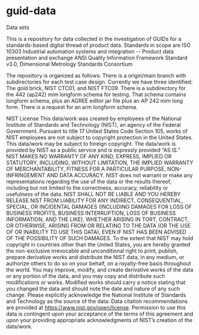 # guid-data
Data sets 

This is a repository for data collected in the investigation of GUIDs for a standards-based digital thread of product data.  Standards in scope are
  ISO 10303 Industrial automation systems and integration -- Product data presentation and exchange
  ANSI Quality Information Framework Standard v3.0, Dimensional Metrology Standards Consortium
  
The repository is organized as follows:
There is a origin/main branch with subdirectories for each test case design. Currently we have three identified: The gold brick, NIST CTC01, and NIST FTC09.
There is a subdirectory for the 442 (ap242) mim longform schema for testing.
That schema contains longform schema, plus an AGREE editor jar file plus an AP 242 mim long form. 
There is a request for an arm longform schema.


NIST License
This data/work was created by employees of the National Institute of Standards and Technology (NIST), an agency of the Federal Government. Pursuant to title 17 United States Code Section 105, works of NIST employees are not subject to copyright protection in the United States.  This data/work may be subject to foreign copyright.
The data/work is provided by NIST as a public service and is expressly provided “AS IS.” NIST MAKES NO WARRANTY OF ANY KIND, EXPRESS, IMPLIED OR STATUTORY, INCLUDING, WITHOUT LIMITATION, THE IMPLIED WARRANTY OF MERCHANTABILITY, FITNESS FOR A PARTICULAR PURPOSE, NON-INFRINGEMENT AND DATA ACCURACY. NIST does not warrant or make any representations regarding the use of the data or the results thereof, including but not limited to the correctness, accuracy, reliability or usefulness of the data. NIST SHALL NOT BE LIABLE AND YOU HEREBY RELEASE NIST FROM LIABILITY FOR ANY INDIRECT, CONSEQUENTIAL, SPECIAL, OR INCIDENTAL DAMAGES (INCLUDING DAMAGES FOR LOSS OF BUSINESS PROFITS, BUSINESS INTERRUPTION, LOSS OF BUSINESS INFORMATION, AND THE LIKE), WHETHER ARISING IN TORT, CONTRACT, OR OTHERWISE, ARISING FROM OR RELATING TO THE DATA (OR THE USE OF OR INABILITY TO USE THIS DATA), EVEN IF NIST HAS BEEN ADVISED OF THE POSSIBILITY OF SUCH DAMAGES.
To the extent that NIST may hold copyright in countries other than the United States, you are hereby granted the non-exclusive irrevocable and unconditional right to print, publish, prepare derivative works and distribute the NIST data, in any medium, or authorize others to do so on your behalf, on a royalty-free basis throughout the world.
You may improve, modify, and create derivative works of the data or any portion of the data, and you may copy and distribute such modifications or works. Modified works should carry a notice stating that you changed the data and should note the date and nature of any such change. Please explicitly acknowledge the National Institute of Standards and Technology as the source of the data:  Data citation recommendations are provided at https://www.nist.gov/open/license.
Permission to use this data is contingent upon your acceptance of the terms of this agreement and upon your providing appropriate acknowledgments of NIST’s creation of the data/work.

